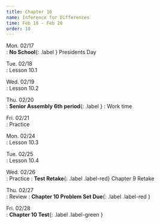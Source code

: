 ```yaml
---
title: Chapter 10
name: Inference for Differences
time: Feb 18 - Feb 28
order: 10
---
```


<!-- : **Standard 2.1**{: .label .label-yellow }
: **CW pp. 3, 4**{: .label .label-purple }
: **Group Quiz**{: .label .label-green } Section 2.1
: **Test Retake**{: .label .label-red} Chapter 4 Retake
: **No School**{: .label } Staff PD Day
: Practice
: **Chapter 2 Test**{: .label .label-green }
: **Chapter 2 Retake on Wed, 10/18**{: .label .label-red } -->
	
Mon. 02/17	
: **No School**{: .label } Presidents Day

Tue. 02/18	
: Lesson 10.1

Wed. 02/19	
: Lesson 10.2

Thu. 02/20	
: **Senior Assembly 6th period**{: .label }
: Work time

Fri. 02/21	
: Practice
	
Mon. 02/24	
: Lesson 10.3

Tue. 02/25	
: Lesson 10.4

Wed. 02/26	
: Practice
: **Test Retake**{: .label .label-red} Chapter 9 Retake

Thu. 02/27	
: Review
: **Chapter 10 Problem Set Due**{: .label .label-red } 

Fri. 02/28	
: **Chapter 10 Test**{: .label .label-green }
	
	
